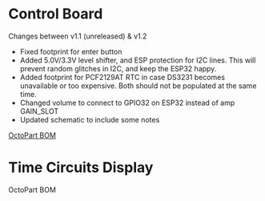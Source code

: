 # Control Board
Changes between v1.1 (unreleased) & v1.2
- Fixed footprint for enter button
- Added 5.0V/3.3V level shifter, and ESP protection for I2C lines. This will prevent random glitches in I2C, and keep the ESP32 happy.
- Added footprint for PCF2129AT RTC in case DS3231 becomes unavailable or too expensive. Both should not be populated at the same time.
- Changed volume to connect to GPIO32 on ESP32 instead of amp GAIN_SLOT
- Updated schematic to include some notes

[OctoPart BOM](https://octopart.com/bom-tool/zCnlEeUa)

# Time Circuits Display

OctoPart BOM
